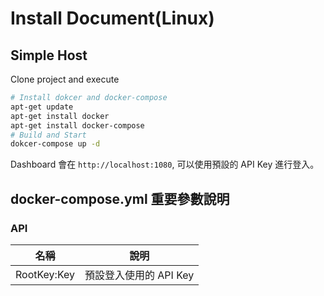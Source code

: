 # Install Document(Linux)

## Simple Host

Clone project and execute

```bash
# Install dokcer and docker-compose
apt-get update
apt-get install docker
apt-get install docker-compose
# Build and Start
dokcer-compose up -d
```

Dashboard 會在 `http://localhost:1080`, 可以使用預設的 API Key 進行登入。

## docker-compose.yml 重要參數說明

### API

| 名稱 | 說明 |
| -------- | -------- |
| RootKey:Key | 預設登入使用的 API Key |